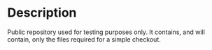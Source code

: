 # Description


Public repository used for testing purposes only. It contains, and will contain, only the files required for a simple checkout.

